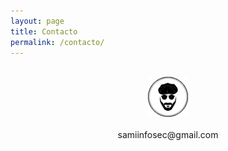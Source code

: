 ```yaml
---
layout: page
title: Contacto
permalink: /contacto/
---
```

<br>
<center><img src="https://raw.githubusercontent.com/SamiInfoSec/samiinfosec.github.io/master/assets/images/logoAndoniSmall.png"></center>
<br>
<center>samiinfosec@gmail.com</center>
